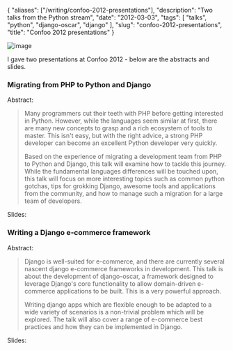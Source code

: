 {
    "aliases": ["/writing/confoo-2012-presentations"],
    "description": "Two talks from the Python stream",
    "date": "2012-03-03",
    "tags": [
        "talks",
        "python",
        "django-oscar",
        "django"
    ],
    "slug": "confoo-2012-presentations",
    "title": "Confoo 2012 presentations"
}

![image](/images/confoo2012.gif)

I gave two presentations at Confoo 2012 - below are the abstracts and
slides.

### Migrating from PHP to Python and Django

Abstract:

> Many programmers cut their teeth with PHP before getting interested in
> Python. However, while the languages seem similar at first, there are
> many new concepts to grasp and a rich ecosystem of tools to master.
> This isn't easy, but with the right advice, a strong PHP developer can
> become an excellent Python developer very quickly.
>
> Based on the experience of migrating a development team from PHP to
> Python and Django, this talk will examine how to tackle this journey.
> While the fundamental languages differences will be touched upon, this
> talk will focus on more interesting topics such as common python
> gotchas, tips for grokking Django, awesome tools and applications from
> the community, and how to manage such a migration for a large team of
> developers.

Slides:

<div class="slidedeck">
    <script src="http://speakerdeck.com/embed/4f5127b373c922001f001c60.js?size=preview"></script>
</div>

### Writing a Django e-commerce framework

Abstract:

> Django is well-suited for e-commerce, and there are currently several
> nascent django e-commerce frameworks in development. This talk is
> about the development of django-oscar, a framework designed to
> leverage Django's core functionality to allow domain-driven e-commerce
> applications to be built. This is a very powerful approach.
>
> Writing django apps which are flexible enough to be adapted to a wide
> variety of scenarios is a non-trivial problem which will be explored.
> The talk will also cover a range of e-commerce best practices and how
> they can be implemented in Django.

Slides:

<div class="slidedeck">
    <script src="http://speakerdeck.com/embed/4f512f128a37d6001f003114.js"></script>
</div>

